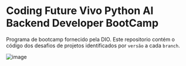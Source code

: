 # Coding Future Vivo Python AI Backend Developer BootCamp

Programa de bootcamp fornecido pela DIO. Este repositorio contém o código dos desafios de projetos identificados por ``versão`` a cada ``branch``.

![image](https://github.com/KelvynLenis/sistema-bancario-python-dio-lab/assets/52057929/0d67b8cf-7844-4045-987d-52ef216aba1d)

